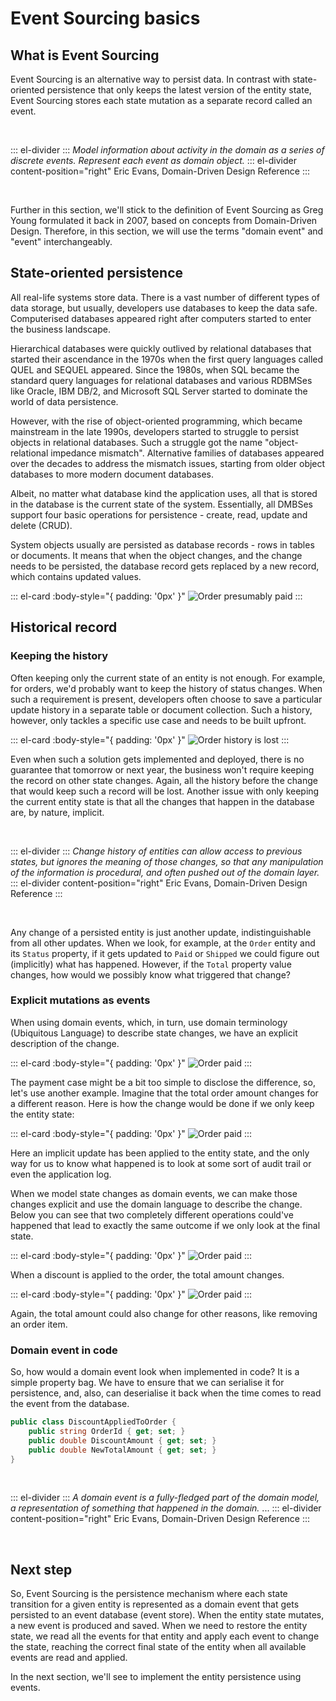 # Event Sourcing basics

## What is Event Sourcing

Event Sourcing is an alternative way to persist data. In contrast with state-oriented 
persistence that only keeps the latest version of the entity state, Event Sourcing 
stores each state mutation as a separate record called an event. 

<br />

::: el-divider
<i class="el-icon-reading"></i>
:::
_Model information about activity in the domain as a series of discrete events.
Represent each event as domain object._
::: el-divider content-position="right"
Eric Evans, Domain-Driven Design Reference
:::

<br />

Further in this section, we'll stick to the definition of Event Sourcing as Greg Young 
formulated it back in 2007, based on concepts from Domain-Driven Design. 
Therefore, in this section, we will use the terms "domain event" and "event" 
interchangeably.

## State-oriented persistence

All real-life systems store data. There is a vast number of different types of data storage, 
but usually, developers use databases to keep the data safe. Computerised databases 
appeared right after computers started to enter the business landscape. 

Hierarchical databases were quickly outlived by relational databases that started their 
ascendance in the 1970s when the first query languages called QUEL and SEQUEL appeared. 
Since the 1980s, when SQL became the standard query languages for relational databases 
and various RDBMSes like Oracle, IBM DB/2, and Microsoft SQL Server started to dominate 
the world of data persistence.

However, with the rise of object-oriented programming, which became mainstream 
in the late 1990s, developers started to struggle to persist objects in relational 
databases. Such a struggle got the name "object-relational impedance mismatch". 
Alternative families of databases appeared over the decades to address the mismatch issues, 
starting from older object databases to more modern document databases. 

Albeit, no matter what database kind the application uses, all that is stored in 
the database is the current state of the system. Essentially, all DMBSes support 
four basic operations for persistence - create, read, update and delete (CRUD). 

System objects usually are persisted as database records - rows in tables or documents. 
It means that when the object changes, and the change needs to be persisted, 
the database record gets replaced by a new record, which contains updated values.

::: el-card :body-style="{ padding: '0px' }" 
![Order presumably paid](images/order-state-change-paid.png) 
:::

## Historical record

### Keeping the history

Often keeping only the current state of an entity is not enough. 
For example, for orders, we'd probably want to keep the history of status changes. 
When such a requirement is present, developers often choose to save a particular 
update history in a separate table or document collection. Such a history, 
however, only tackles a specific use case and needs to be built upfront. 

::: el-card :body-style="{ padding: '0px' }" 
![Order history is lost](images/order-history-lost.png) 
:::

Even when such a solution gets implemented and deployed, there is no guarantee 
that tomorrow or next year, the business won't require keeping the record on 
other state changes. Again, all the history before the change that would keep 
such a record will be lost. Another issue with only keeping the current entity 
state is that all the changes that happen in the database are, by nature, implicit. 

<br />

::: el-divider
<i class="el-icon-reading"></i>
:::
_Change history of entities can allow access to previous states, but ignores the meaning
of those changes, so that any manipulation of the information is procedural, and often
pushed out of the domain layer._
::: el-divider content-position="right"
Eric Evans, Domain-Driven Design Reference
:::

<br />

Any change of a persisted entity is just another update, indistinguishable from 
all other updates. When we look, for example, at the `Order` entity and its `Status` 
property, if it gets updated to `Paid` or `Shipped` we could figure out (implicitly) 
what has happened. However, if the `Total` property value changes, how would we 
possibly know what triggered that change?

### Explicit mutations as events

When using domain events, which, in turn, use domain terminology (Ubiquitous Language) 
to describe state changes, we have an explicit description of the change.

::: el-card :body-style="{ padding: '0px' }" 
![Order paid](images/order-status-changed-event.png) 
:::

The payment case might be a bit too simple to disclose the difference, so, 
let's use another example. Imagine that the total order amount changes for a 
different reason. Here is how the change would be done if we only keep the 
entity state:

::: el-card :body-style="{ padding: '0px' }" 
![Order paid](images/order-total-changed.png) 
:::

Here an implicit update has been applied to the entity state, and the only 
way for us to know what happened is to look at some sort of audit trail or 
even the application log.

When we model state changes as domain events, we can make those changes explicit 
and use the domain language to describe the change. Below you can see that two 
completely different operations could've happened that lead to exactly the same 
outcome if we only look at the final state.

::: el-card :body-style="{ padding: '0px' }" 
![Order paid](images/order-total-discount-applied.png) 
:::

When a discount is applied to the order, the total amount changes.

::: el-card :body-style="{ padding: '0px' }" 
![Order paid](images/order-total-item-removed.png) 
:::

Again, the total amount could also change for other reasons, like removing an 
order item.

### Domain event in code

So, how would a domain event look when implemented in code? It is a simple 
property bag. We have to ensure that we can serialise it for persistence, 
and, also, can deserialise it back when the time comes to read the event 
from the database.

```csharp
public class DiscountAppliedToOrder {
    public string OrderId { get; set; }
    public double DiscountAmount { get; set; }
    public double NewTotalAmount { get; set; }
}
```

<br />

::: el-divider
<i class="el-icon-reading"></i>
:::
_A domain event is a fully-fledged part of the domain model, a representation of
something that happened in the domain._
...
::: el-divider content-position="right"
Eric Evans, Domain-Driven Design Reference
:::

<br />

## Next step

So, Event Sourcing is the persistence mechanism where each state transition 
for a given entity is represented as a domain event that gets persisted to 
an event database (event store). When the entity state mutates, a new event 
is produced and saved. When we need to restore the entity state, we read all 
the events for that entity and apply each event to change the state, reaching 
the correct final state of the entity when all available events are read and 
applied.

In the next section, we'll see to implement the entity persistence using events.


